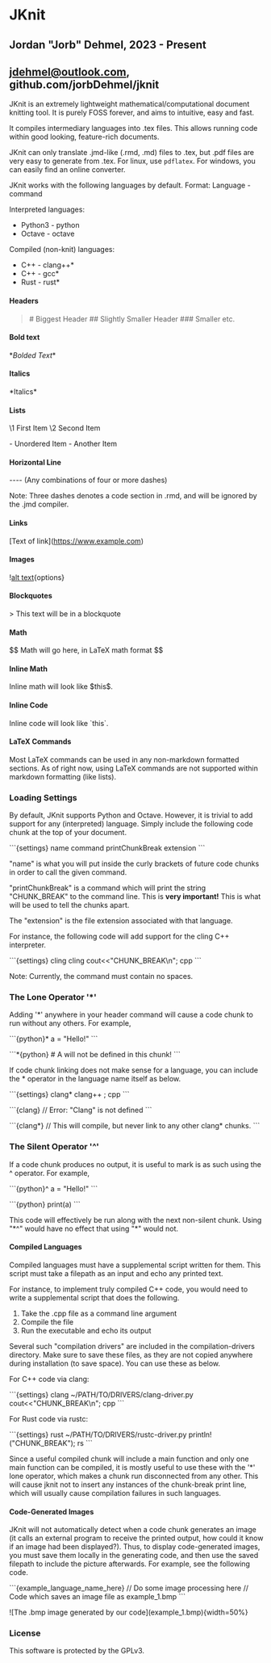 # JKnit
## Jordan "Jorb" Dehmel, 2023 - Present
## jdehmel@outlook.com, github.com/jorbDehmel/jknit

JKnit is an extremely lightweight mathematical/computational document
knitting tool. It is purely FOSS forever, and aims to intuitive, easy and fast.

It compiles intermediary languages into .tex files. This allows running
code within good looking, feature-rich documents.

JKnit can only translate .jmd-like (.rmd, .md) files to .tex, but .pdf files
are very easy to generate from .tex. For linux, use `pdflatex`. For windows,
you can easily find an online converter.

JKnit works with the following languages by default.
Format: Language - command

Interpreted languages:
- Python3 - python
- Octave - octave

Compiled (non-knit) languages:
- C++ - clang++*
- C++ - gcc*
- Rust - rust*

#### Headers
> \# Biggest Header
> \## Slightly Smaller Header
> \### Smaller
etc.

#### Bold text
\**Bolded Text**

#### Italics
\*Italics*

#### Lists
 \1 First Item
 \2 Second Item

 \- Unordered Item
 \- Another Item

#### Horizontal Line

\---- (Any combinations of four or more dashes)

Note: Three dashes denotes a code section in .rmd, and will be ignored by
the .jmd compiler.

#### Links

\[Text of link](https://www.example.com)

#### Images

\![alt text](image.jpg){options}

#### Blockquotes

 \> This text will be in a blockquote

#### Math

\$\$
    Math will go here, in LaTeX math format
\$\$

#### Inline Math

Inline math will look like \$this\$.

#### Inline Code

Inline code will look like \`this\`.

#### LaTeX Commands

Most LaTeX commands can be used in any non-markdown formatted sections.
As of right now, using LaTeX commands are not supported within markdown
formatting (like lists).

### Loading Settings

By default, JKnit supports Python and Octave. However, it is trivial
to add support for any (interpreted) language. Simply include the
following code chunk at the top of your document.

\```{settings}
name command printChunkBreak extension
\```

"name" is what you will put inside the curly brackets of future code
chunks in order to call the given command.

"printChunkBreak" is a command which will print the string "CHUNK_BREAK"
to the command line. This is **very important!** This is what will be used
to tell the chunks apart.

The "extension" is the file extension associated with that language.

For instance, the following code will add support for the cling C++
interpreter.

\```{settings}
cling cling cout<<"CHUNK_BREAK\n"; cpp
\```

Note: Currently, the command must contain no spaces.

### The Lone Operator '\*'

Adding '\*' anywhere in your header command will cause a code chunk to
run without any others. For example,

\```{python}*
a = "Hello!"
\```

\```*{python}
\# A will not be defined in this chunk!
\```

If code chunk linking does not make sense for a language, you can include
the * operator in the language name itself as below.

\```{settings}
clang* clang++ ; cpp
\```

\```{clang}
// Error: "Clang" is not defined
\```

\```{clang*}
// This will compile, but never link to any other clang* chunks.
\```

### The Silent Operator '^'

If a code chunk produces no output, it is useful to mark is as such
using the ^ operator. For example,

\```{python}^
a = "Hello!"
\```

\```{python}
print(a)
\```

This code will effectively be run along with the next non-silent chunk.
Using "\*^" would have no effect that using "\*" would not.

#### Compiled Languages

Compiled languages must have a supplemental script written for them. This
script must take a filepath as an input and echo any printed text.

For instance, to implement truly compiled C++ code, you would need to
write a supplemental script that does the following.

 1. Take the .cpp file as a command line argument
 2. Compile the file
 3. Run the executable and echo its output

Several such "compilation drivers" are included in the compilation-drivers
directory. Make sure to save these files, as they are not copied anywhere
during installation (to save space). You can use these as below.

For C++ code via clang:

\```{settings}
clang ~/PATH/TO/DRIVERS/clang-driver.py cout<<"CHUNK_BREAK\n"; cpp
\```

For Rust code via rustc:

\```{settings}
rust ~/PATH/TO/DRIVERS/rustc-driver.py println!("CHUNK_BREAK"); rs
\```

Since a useful compiled chunk will include a main function and only one
main function can be compiled, it is mostly useful to use these with the
'\*' lone operator, which makes a chunk run disconnected from any
other. This will cause jknit not to insert any instances of the chunk-break
print line, which will usually cause compilation failures in such languages.

#### Code-Generated Images

JKnit will not automatically detect when a code chunk generates an image
(it calls an external program to receive the printed output, how could it
know if an image had been displayed?). Thus, to display code-generated
images, you must save them locally in the generating code, and then use
the saved filepath to include the picture afterwards. For example, see the
following code.

\```{example_language_name_here}
// Do some image processing here
// Code which saves an image file as example_1.bmp
\```

\!\[The .bmp image generated by our code](example_1.bmp){width=50%}

### License

This software is protected by the GPLv3.
